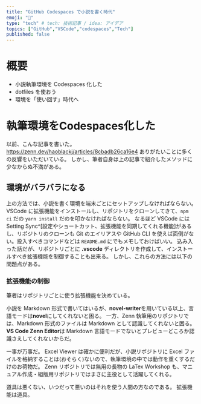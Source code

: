 ```yaml
---
title: "GitHub Codespaces で小説を書く時代"
emoji: "📌"
type: "tech" # tech: 技術記事 / idea: アイデア
topics: ["GitHub","VSCode","codespaces","Tech"]
published: false
---
```


# 概要
- 小説執筆環境を Codespaces 化した
- dotfiles を使おう
- 環境を「使い回す」時代へ

# 執筆環境をCodespaces化した
以前、こんな記事を書いた。
https://zenn.dev/haoblackj/articles/8cbadb26ca16e4
ありがたいことに多くの反響をいただいている。
しかし、筆者自身は上の記事で紹介したメソッドに少なからぬ不満がある。
##  環境がバラバラになる
上の方法では、小説を書く環境を端末ごとにセットアップしなければならない。
VSCode に拡張機能をインストールし、リポジトリをクローンしてきて、```npm ci``` だの ```yarn install``` だのを叩かなければならない。
なるほど VSCode には Setting Sync^[設定やショートカット、拡張機能を同期してくれる機能]があるし、リポジトリのクローンも Git のエイリアスや GitHub CLI を使えば面倒がない。投入すべきコマンドなどは ```README.md``` にでもメモしておけばいい。
込み入った話だが、リポジトリごとに **.vscode** ディレクトリを作成して、インストールすべき拡張機能を制御することも出来る。
しかし、これらの方法には以下の問題点がある。
### 拡張機能の制御
筆者はリポジトリごとに使う拡張機能を決めている。

小説を Markdown 形式で書いてはいるが、**novel-writer**を用いている以上、言語モードは**novel**にしてくれないと困る。
一方、Zenn 執筆用のリポジトリでは、Markdown 形式のファイルは Markdown として認識してくれないと困る。**VS Code Zenn Editor**は Markdown 言語モードでないとプレビューどころか認識さえしてくれないからだ。

一事が万事だ。
Excel Viewer は確かに便利だが、小説リポジトリに Excel ファイルを格納することは(おそらく)ないので、執筆環境の中では動作を重くするだけのお荷物だ。
Zenn リポジトリでは無用の長物の LaTex Workshop も、マニュアル作成・組版用リポジトリではまさに主役として活躍してくれる。

道具は悪くない、いつだって悪いのはそれを使う人間の方なのである。
拡張機能は道具。